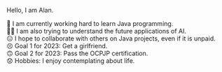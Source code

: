 Hello, I am Alan.

🤪 I am currently working hard to learn Java programming.  
😵‍💫 I am also trying to understand the future applications of AI.  
😑 I hope to collaborate with others on Java projects, even if it is unpaid.  
😣 Goal 1 for 2023: Get a girlfriend.  
🙃 Goal 2 for 2023: Pass the OCPJP certification.  
😟 Hobbies: I enjoy contemplating about life.